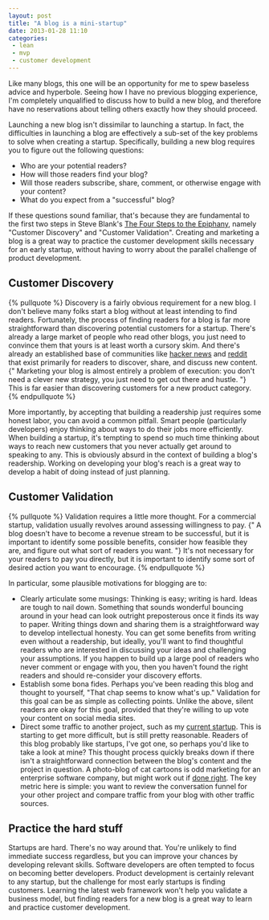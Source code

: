 ```yaml
---
layout: post
title: "A blog is a mini-startup"
date: 2013-01-28 11:10
categories:
 - lean
 - mvp
 - customer development
---
```


Like many blogs, this one will be an opportunity for me to spew baseless advice and hyperbole. Seeing how I have no previous blogging experience, I'm completely unqualified to discuss how to build a new blog, and therefore have no reservations about telling others exactly how they should proceed.

Launching a new blog isn't dissimilar to launching a startup. In fact, the difficulties in launching a blog are effectively a sub-set of the key problems to solve when creating a startup. Specifically, building a new blog requires you to figure out the following questions:

<!-- more -->

 - Who are your potential readers?
 - How will those readers find your blog?
 - Will those readers subscribe, share, comment, or otherwise engage with your content?
 - What do you expect from a "successful" blog?

If these questions sound familiar, that's because they are fundamental to the first two steps in Steve Blank's [The Four Steps to the Epiphany](http://www.amazon.com/gp/product/0976470705/ref=as_li_ss_tl?ie=UTF8&camp=1789&creative=390957&creativeASIN=0976470705&linkCode=as2&tag=leknarf-20"), namely "Customer Discovery" and "Customer Validation". Creating and marketing a blog is a great way to practice the customer development skills necessary for an early startup, without having to worry about the parallel challenge of product development.

## Customer Discovery
{% pullquote %}
Discovery is a fairly obvious requirement for a new blog. I don't believe many folks start a blog without at least intending to find readers. Fortunately, the process of finding readers for a blog is far more straightforward than discovering potential customers for a startup. There's already a large market of people who read other blogs, you just need to convince them that yours is at least worth a cursory skim. And there's already an established base of communities like [hacker news](http://news.ycombinator.com) and [reddit](http://reddit.com) that exist primarily for readers to discover, share, and discuss new content. {" Marketing your blog is almost entirely a problem of execution: you don't need a clever new strategy, you just need to get out there and hustle. "} This is far easier than discovering customers for a new product category.
{% endpullquote %}

More importantly, by accepting that building a readership just requires some honest labor, you can avoid a common pitfall. Smart people (particularly developers) enjoy thinking about ways to do their jobs more efficiently. When building a startup, it's tempting to spend so much time thinking about ways to reach new customers that you never actually get around to speaking to any. This is obviously absurd in the context of building a blog's readership. Working on developing your blog's reach is a great way to develop a habit of doing instead of just planning.

## Customer Validation
{% pullquote %}
Validation requires a little more thought. For a commercial startup, validation usually revolves around assessing willingness to pay. {" A blog doesn't have to become a revenue stream to be successful, but it is important to identify some possible benefits, consider how feasible they are, and figure out what sort of readers you want. "} It's not necessary for your readers to pay you directly, but it is important to identify some sort of desired action you want to encourage.
{% endpullquote %}

In particular, some plausible motivations for blogging are to:

  - Clearly articulate some musings: Thinking is easy; writing is hard. Ideas are tough to nail down. Something that sounds wonderful bouncing around in your head can look outright preposterous once it finds its way to paper. Writing things down and sharing them is a straightforward way to develop intellectual honesty. You can get some benefits from writing even without a readership, but ideally, you'll want to find thoughtful readers who are interested in discussing your ideas and challenging your assumptions. If you happen to build up a large pool of readers who never comment or engage with you, then you haven't found the right readers and should re-consider your discovery efforts.
  - Establish some bona fides. Perhaps you've been reading this blog and thought to yourself, "That chap seems to know what's up." Validation for this goal can be as simple as collecting points. Unlike the above, silent readers are okay for this goal, provided that they're willing to up vote your content on social media sites.
  - Direct some traffic to another project, such as my [current startup]({{site.current_company_url}}). This is starting to get more difficult, but is still pretty reasonable. Readers of this blog probably like startups, I've got one, so perhaps you'd like to take a look at mine? This thought process quickly breaks down if there isn't a straightforward connection between the blog's content and the project in question. A photo-blog of cat cartoons is odd marketing for an enterprise software company, but might work out if [done right](http://octodex.github.com/). The key metric here is simple: you want to review the conversation funnel for your other project and compare traffic from your blog with other traffic sources.

## Practice the hard stuff

Startups are hard. There's no way around that. You're unlikely to find immediate success regardless, but you can improve your chances by developing relevant skills. Software developers are often tempted to focus on becoming better developers. Product development is certainly relevant to any startup, but the challenge for most early startups is finding customers. Learning the latest web framework won't help you validate a business model, but finding readers for a new blog is a great way to learn and practice customer development.

